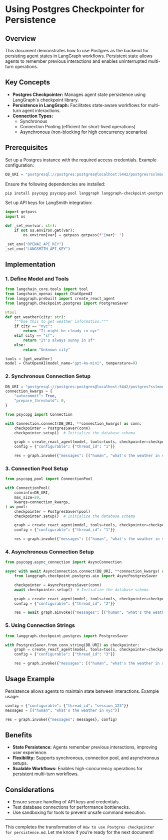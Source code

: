 # Using Postgres Checkpointer for Persistence

## Overview
This document demonstrates how to use Postgres as the backend for persisting agent states in LangGraph workflows. Persistent state allows agents to remember previous interactions and enables uninterrupted multi-turn operations.

## Key Concepts
- **Postgres Checkpointer:** Manages agent state persistence using LangGraph's checkpoint library.
- **Persistence in LangGraph:** Facilitates state-aware workflows for multi-turn agent interactions.
- **Connection Types:**
  - Synchronous
  - Connection Pooling (efficient for short-lived operations)
  - Asynchronous (non-blocking for high concurrency scenarios)

## Prerequisites
Set up a Postgres instance with the required access credentials. Example configuration:
```python
DB_URI = "postgresql://postgres:postgres@localhost:5442/postgres?sslmode=disable"
```
Ensure the following dependencies are installed:
```bash
pip install psycopg psycopg-pool langgraph langgraph-checkpoint-postgres
```
Set up API keys for LangSmith integration:
```python
import getpass
import os

def _set_env(var: str):
    if not os.environ.get(var):
        os.environ[var] = getpass.getpass(f"{var}: ")

_set_env("OPENAI_API_KEY")
_set_env("LANGSMITH_API_KEY")
```

## Implementation

### 1. Define Model and Tools
```python
from langchain_core.tools import tool
from langchain_openai import ChatOpenAI
from langgraph.prebuilt import create_react_agent
from langgraph.checkpoint.postgres import PostgresSaver

@tool
def get_weather(city: str):
    """Use this to get weather information."""
    if city == "nyc":
        return "It might be cloudy in nyc"
    elif city == "sf":
        return "It's always sunny in sf"
    else:
        return "Unknown city"

tools = [get_weather]
model = ChatOpenAI(model_name="gpt-4o-mini", temperature=0)
```

### 2. Synchronous Connection Setup
```python
DB_URI = "postgresql://postgres:postgres@localhost:5442/postgres?sslmode=disable"
connection_kwargs = {
    "autocommit": True,
    "prepare_threshold": 0,
}

from psycopg import Connection

with Connection.connect(DB_URI, **connection_kwargs) as conn:
    checkpointer = PostgresSaver(conn)
    checkpointer.setup()  # Initialize the database schema

    graph = create_react_agent(model, tools=tools, checkpointer=checkpointer)
    config = {"configurable": {"thread_id": "1"}}

    res = graph.invoke({"messages": [("human", "what's the weather in sf")]}, config)
```

### 3. Connection Pool Setup
```python
from psycopg_pool import ConnectionPool

with ConnectionPool(
    conninfo=DB_URI,
    max_size=20,
    kwargs=connection_kwargs,
) as pool:
    checkpointer = PostgresSaver(pool)
    checkpointer.setup()  # Initialize the database schema

    graph = create_react_agent(model, tools=tools, checkpointer=checkpointer)
    config = {"configurable": {"thread_id": "1"}}

    res = graph.invoke({"messages": [("human", "what's the weather in sf")]}, config)
```

### 4. Asynchronous Connection Setup
```python
from psycopg.async_connection import AsyncConnection

async with await AsyncConnection.connect(DB_URI, **connection_kwargs) as conn:
    from langgraph.checkpoint.postgres.aio import AsyncPostgresSaver

    checkpointer = AsyncPostgresSaver(conn)
    await checkpointer.setup()  # Initialize the database schema

    graph = create_react_agent(model, tools=tools, checkpointer=checkpointer)
    config = {"configurable": {"thread_id": "2"}}

    res = await graph.ainvoke({"messages": [("human", "what's the weather in nyc")]}, config)
```

### 5. Using Connection Strings
```python
from langgraph.checkpoint.postgres import PostgresSaver

with PostgresSaver.from_conn_string(DB_URI) as checkpointer:
    graph = create_react_agent(model, tools=tools, checkpointer=checkpointer)
    config = {"configurable": {"thread_id": "3"}}

    res = graph.invoke({"messages": [("human", "what's the weather in sf")]}, config)
```

## Usage Example
Persistence allows agents to maintain state between interactions. Example usage:
```python
config = {"configurable": {"thread_id": "session_123"}}
messages = [("human", "what's the weather in nyc")]

res = graph.invoke({"messages": messages}, config)
```

## Benefits
- **State Persistence:** Agents remember previous interactions, improving user experience.
- **Flexibility:** Supports synchronous, connection pool, and asynchronous setups.
- **Scalable Workflows:** Enables high-concurrency operations for persistent multi-turn workflows.

## Considerations
- Ensure secure handling of API keys and credentials.
- Test database connections for performance bottlenecks.
- Use sandboxing for tools to prevent unsafe command execution.

---

This completes the transformation of `How to use Postgres checkpointer for persistence.md`. Let me know if you’re ready for the next document!